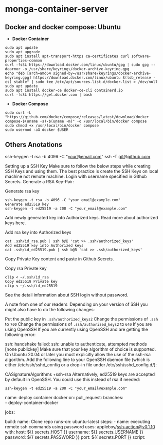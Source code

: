 # monga-container-server


## Docker and docker compose: Ubuntu

- **Docker Container**
```Shell
sudo apt update
sudo apt upgrade
sudo apt install apt-transport-https ca-certificates curl software-properties-common
curl -fsSL https://download.docker.com/linux/ubuntu/gpg | sudo gpg --dearmor -o /usr/share/keyrings/docker-archive-keyring.gpg
echo "deb [arch=amd64 signed-by=/usr/share/keyrings/docker-archive-keyring.gpg] https://download.docker.com/linux/ubuntu $(lsb_release -cs) stable" | sudo tee /etc/apt/sources.list.d/docker.list > /dev/null
sudo apt update
sudo apt install docker-ce docker-ce-cli containerd.io
curl -fsSL https://get.docker.com | bash
```

- **Docker Compose**
```Shell
sudo curl -L "https://github.com/docker/compose/releases/latest/download/docker compose-$(uname -s)-$(uname -m)" -o /usr/local/bin/docker compose
sudo chmod +x /usr/local/bin/docker compose
sudo usermod -aG docker $USER
```

## Others Anotations

ssh-keygen -t rsa -b 4096 -C "your@email.com"
ssh -T git@github.com

Setting up a SSH Key
Make sure to follow the below steps while creating SSH Keys and using them. The best practice is create the SSH Keys on local machine not remote machine. Login with username specified in Github Secrets. Generate a RSA Key-Pair:

Generate rsa key
```Shell
ssh-keygen -t rsa -b 4096 -C "your_email@example.com"
Generate ed25519 key
ssh-keygen -t ed25519 -a 200 -C "your_email@example.com"
```
Add newly generated key into Authorized keys. Read more about authorized keys here.

Add rsa key into Authorized keys
```Shell
cat .ssh/id_rsa.pub | ssh b@B 'cat >> .ssh/authorized_keys'
Add ed25519 key into Authorized keys
cat .ssh/id_ed25519.pub | ssh b@B 'cat >> .ssh/authorized_keys'
```
Copy Private Key content and paste in Github Secrets.

Copy rsa Private key
```Shell
clip < ~/.ssh/id_rsa
Copy ed25519 Private key
clip < ~/.ssh/id_ed25519
```
See the detail information about SSH login without password.

A note from one of our readers: Depending on your version of SSH you might also have to do the following changes:

Put the public key in `.ssh/authorized_keys2`
Change the permissions of `.ssh` to `700`
Change the permissions of `.ssh/authorized_keys2` to `640`
If you are using OpenSSH
If you are currently using OpenSSH and are getting the following error:

ssh: handshake failed: ssh: unable to authenticate, attempted methods [none publickey]
Make sure that your key algorithm of choice is supported. On Ubuntu 20.04 or later you must explicitly allow the use of the ssh-rsa algorithm. Add the following line to your OpenSSH daemon file (which is either /etc/ssh/sshd_config or a drop-in file under /etc/ssh/sshd_config.d/):

CASignatureAlgorithms +ssh-rsa
Alternatively, ed25519 keys are accepted by default in OpenSSH. You could use this instead of rsa if needed:

`ssh-keygen -t ed25519 -a 200 -C "your_email@example.com"`






name: deploy container docker
on:
  pull_request:
    branches:    
      - deploy-container-docker

jobs:

  build:
    name: Clone repo
    runs-on: ubuntu-latest
    steps:
    - name: executing remote ssh commands using password
      uses: appleboy/ssh-action@v0.1.10
      with:
        host: ${{ secrets.HOST }}
        username: ${{ secrets.USERNAME }}
        password: ${{ secrets.PASSWORD }}
        port: ${{ secrets.PORT }}
        script: 
